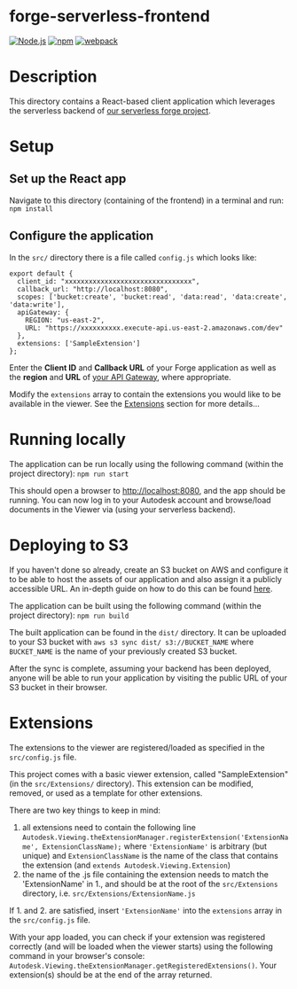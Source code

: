 # forge-serverless-frontend

[![Node.js](https://img.shields.io/badge/Node.js-13.9.0-blue.svg)](https://nodejs.org/)
[![npm](https://img.shields.io/badge/npm-6.13.7-blue.svg)](https://www.npmjs.com/)
[![webpack](https://img.shields.io/badge/webpack-4.41.6-blue.svg)](https://webpack.js.org/)

# Description

This directory contains a React-based client application which leverages the serverless backend of [our serverless forge project](https://github.com/zdeager/forge-serverless).

# Setup

## Set up the React app
Navigate to this directory (containing of the frontend) in a terminal and run:
`npm install`

## Configure the application
In the `src/` directory there is a file called `config.js` which looks like:
```
export default {
  client_id: "xxxxxxxxxxxxxxxxxxxxxxxxxxxxxxxx",
  callback_url: "http://localhost:8080",
  scopes: ['bucket:create', 'bucket:read', 'data:read', 'data:create', 'data:write'],
  apiGateway: {
    REGION: "us-east-2",
    URL: "https://xxxxxxxxxx.execute-api.us-east-2.amazonaws.com/dev"
  },
  extensions: ['SampleExtension']
};
```
Enter the **Client ID** and **Callback URL** of your Forge application as well as the **region** and **URL** of [your API Gateway](https://github.com/zdeager/forge-serverless/tree/master/forge-serverless-api#deploy-the-backend), where appropriate.

Modify the `extensions` array to contain the extensions you would like to be available in the viewer. See the [Extensions](https://github.com/zdeager/forge-serverless/tree/master/forge-serverless-frontend#extensions) section for more details...

# Running locally
The application can be run locally using the following command (within the project directory): `npm run start`

This should open a browser to [http://localhost:8080](http://localhost:8080), and the app should be running. You can now log in to your Autodesk account and browse/load documents in the Viewer via (using your serverless backend).

# Deploying to S3
If you haven't done so already, create an S3 bucket on AWS and configure it to be able to host the assets of our application and also assign it a publicly accessible URL. An in-depth guide on how to do this can be found [here](https://serverless-stack.com/chapters/create-an-s3-bucket.html).

The application can be built using the following command (within the project directory): `npm run build`

The built application can be found in the `dist/` directory. It can be uploaded to your S3 bucket with `aws s3 sync dist/ s3://BUCKET_NAME` where `BUCKET_NAME` is the name of your previously created S3 bucket.

After the sync is complete, assuming your backend has been deployed, anyone will be able to run your application by visiting the public URL of your S3 bucket in their browser.

# Extensions
The extensions to the viewer are registered/loaded as specified in the `src/config.js` file. 

This project comes with a basic viewer extension, called "SampleExtension" (in the `src/Extensions/` directory). This extension can be modified, removed, or used as a template for other extensions. 

There are two key things to keep in mind:
 1. all extensions need to contain the following line `Autodesk.Viewing.theExtensionManager.registerExtension('ExtensionName', ExtensionClassName);` where `'ExtensionName'` is arbitrary (but unique) and `ExtensionClassName` is the name of the class that contains the extension (and `extends Autodesk.Viewing.Extension`)
 2. the name of the .js file containing the extension needs to match the 'ExtensionName' in 1., and should be at the root of the `src/Extensions` directory, i.e. `src/Extensions/ExtensionName.js`

If 1. and 2. are satisfied, insert `'ExtensionName'` into the `extensions` array in the `src/config.js` file. 

With your app loaded, you can check if your extension was registered correctly (and will be loaded when the viewer starts) using the following command in your browser's console: `Autodesk.Viewing.theExtensionManager.getRegisteredExtensions()`. Your extension(s) should be at the end of the array returned.